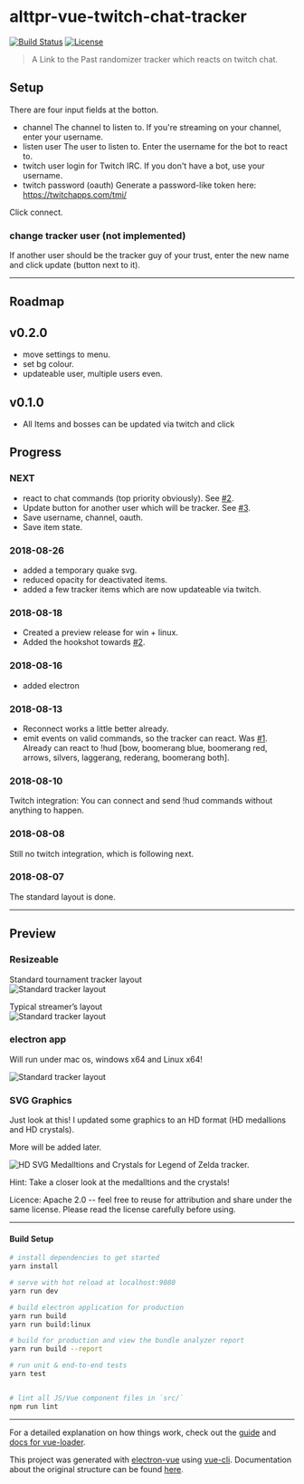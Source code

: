 # alttpr-vue-twitch-chat-tracker

[![Build Status](https://travis-ci.org/bmhm/alttpr-vue-twitch-chat-tracker.svg?branch=master)](https://travis-ci.org/bmhm/alttpr-vue-twitch-chat-tracker)  [![License](https://img.shields.io/badge/License-Apache%202.0-blue.svg)](https://opensource.org/licenses/Apache-2.0)

> A Link to the Past randomizer tracker which reacts on twitch chat.

## Setup

There are four input fields at the botton.

* channel
  The channel to listen to. If you're streaming on your channel, enter your username.
* listen user
  The user to listen to. Enter the username for the bot to react to.
* twitch user
  login for Twitch IRC. If you don't have a bot, use your username.
* twitch password (oauth)
  Generate a password-like token here: https://twitchapps.com/tmi/

Click connect.

### change tracker user (not implemented)

If another user should be the tracker guy of your trust, enter the new name and click update (button next to it).

---

## Roadmap

## v0.2.0

* move settings to menu.
* set bg colour.
* updateable user, multiple users even.

## v0.1.0

* All Items and bosses can be updated via twitch and click

## Progress

### NEXT

* react to chat commands (top priority obviously). See [#2](https://github.com/bmhm/alttpr-vue-twitch-chat-tracker/issues/2).
* Update button for another user which will be tracker. See [#3](https://github.com/bmhm/alttpr-vue-twitch-chat-tracker/issues/3).
* Save username, channel, oauth.
* Save item state.

### 2018-08-26

* added a temporary quake svg.
* reduced opacity for deactivated items.
* added a few tracker items which are now updateable via twitch.

### 2018-08-18

* Created a preview release for win + linux.
* Added the hookshot towards [#2](https://github.com/bmhm/alttpr-vue-twitch-chat-tracker/issues/2).

### 2018-08-16

* added electron

### 2018-08-13
* Reconnect works a little better already.
* emit events on valid commands, so the tracker can react. Was [#1](https://github.com/bmhm/alttpr-vue-twitch-chat-tracker/issues/2).
Already can react to !hud \[bow, boomerang blue, boomerang red, arrows, silvers, laggerang, rederang, boomerang both\].

### 2018-08-10
Twitch integration: You can connect and send !hud commands without anything to happen.

### 2018-08-08
Still no twitch integration, which is following next.

### 2018-08-07
The standard layout is done.

---

## Preview

### Resizeable

Standard tournament tracker layout \
![Standard tracker layout](https://github.com/bmhm/alttpr-vue-twitch-chat-tracker/raw/master/assets/resizeable0.png)

Typical streamer’s layout \
![Standard tracker layout](https://github.com/bmhm/alttpr-vue-twitch-chat-tracker/raw/master/assets/resizeable1.png)

### electron app

Will run under mac os, windows x64 and Linux x64!

![Standard tracker layout](https://github.com/bmhm/alttpr-vue-twitch-chat-tracker/raw/master/assets/electron-oldconfig.png)

### SVG Graphics

Just look at this! I updated some graphics to an HD format (HD medallions and HD crystals).

More will be added later.

![HD SVG Medalltions and Crystals for Legend of Zelda tracker.](https://github.com/bmhm/alttpr-vue-twitch-chat-tracker/raw/master/assets/svg-graphics.png)

Hint: Take a closer look at the medalltions and the crystals!

Licence: Apache 2.0 -- feel free to reuse for attribution and share under the same license.
Please read the license carefully before using.

---

#### Build Setup

``` bash
# install dependencies to get started
yarn install

# serve with hot reload at localhost:9080
yarn run dev

# build electron application for production
yarn run build
yarn run build:linux

# build for production and view the bundle analyzer report
yarn run build --report

# run unit & end-to-end tests
yarn test


# lint all JS/Vue component files in `src/`
npm run lint

```

---


For a detailed explanation on how things work, check out the [guide](http://vuejs-templates.github.io/webpack/) and [docs for vue-loader](http://vuejs.github.io/vue-loader).

This project was generated with [electron-vue](https://github.com/SimulatedGREG/electron-vue) using [vue-cli](https://github.com/vuejs/vue-cli). Documentation about the original structure can be found [here](https://simulatedgreg.gitbooks.io/electron-vue/content/index.html).
